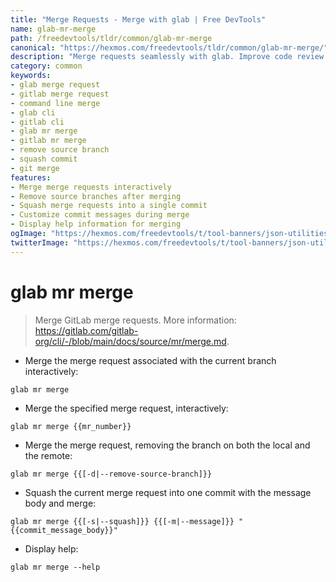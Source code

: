 ```yaml
---
title: "Merge Requests - Merge with glab | Free DevTools"
name: glab-mr-merge
path: /freedevtools/tldr/common/glab-mr-merge
canonical: "https://hexmos.com/freedevtools/tldr/common/glab-mr-merge/"
description: "Merge requests seamlessly with glab. Improve code review workflows by removing branches and managing commit messages. Free online tool, no registration required."
category: common
keywords:
- glab merge request
- gitlab merge request
- command line merge
- glab cli
- gitlab cli
- glab mr merge
- gitlab mr merge
- remove source branch
- squash commit
- git merge
features:
- Merge merge requests interactively
- Remove source branches after merging
- Squash merge requests into a single commit
- Customize commit messages during merge
- Display help information for merging
ogImage: "https://hexmos.com/freedevtools/t/tool-banners/json-utilities-banner.png"
twitterImage: "https://hexmos.com/freedevtools/t/tool-banners/json-utilities-banner.png"
---
```


# glab mr merge

> Merge GitLab merge requests.
> More information: <https://gitlab.com/gitlab-org/cli/-/blob/main/docs/source/mr/merge.md>.

- Merge the merge request associated with the current branch interactively:

`glab mr merge`

- Merge the specified merge request, interactively:

`glab mr merge {{mr_number}}`

- Merge the merge request, removing the branch on both the local and the remote:

`glab mr merge {{[-d|--remove-source-branch]}}`

- Squash the current merge request into one commit with the message body and merge:

`glab mr merge {{[-s|--squash]}} {{[-m|--message]}} "{{commit_message_body}}"`

- Display help:

`glab mr merge --help`

